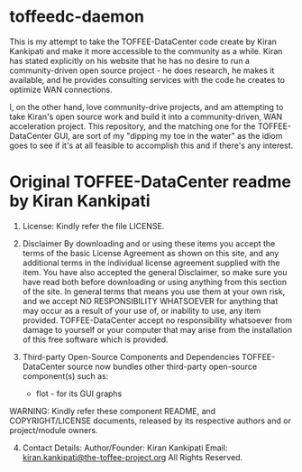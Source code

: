 # toffeedc-daemon
This is my attempt to take the TOFFEE-DataCenter code create by Kiran Kankipati and make it more
accessible to the community as a while.  Kiran has stated explicitly on his website that he has
no desire to run a community-driven open source project - he does research, he makes it available,
and he provides consulting services with the code he creates to optimize WAN connections.

I, on the other hand, love community-drive projects, and am attempting to take Kiran's open source
work and build it into a community-driven, WAN acceleration project.  This repository, and the matching
one for the TOFFEE-DataCenter GUI, are sort of my "dipping my toe in the water" as the idiom goes to
see if it's at all feasible to accomplish this and if there's any interest.

# Original TOFFEE-DataCenter readme by Kiran Kankipati
1. License:
Kindly refer the file LICENSE.

2. Disclaimer
By downloading and or using these items you accept the terms of the basic License Agreement as shown on
this site, and any additional terms in the individual license agreement supplied with the item. You have also
accepted the general Disclaimer, so make sure you have read both before downloading or using anything
from this section of the site. In general terms that means you use them at your own risk, and we accept NO
RESPONSIBILITY WHATSOEVER for anything that may occur as a result of your use of, or inability to use, any
item provided. TOFFEE-DataCenter accept no responsibility whatsoever from damage to yourself or your
computer that may arise from the installation of this free software which is provided.

3. Third-party Open-Source Components and Dependencies
TOFFEE-DataCenter source now bundles other third-party open-source component(s) such as:
    * flot - for its GUI graphs

WARNING:
Kindly refer these component README, and COPYRIGHT/LICENSE documents, released by its respective authors
and or project/module owners.

4. Contact Details:
Author/Founder: Kiran Kankipati
Email: kiran.kankipati@the-toffee-project.org
All Rights Reserved.
